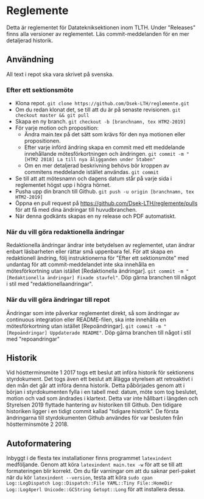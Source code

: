 # Reglemente

Detta är reglementet för Datatekniksektionen inom TLTH. Under "Releases" finns alla versioner av reglementet. Läs commit-meddelanden för en mer detaljerad historik.

## Användning
All text i repot ska vara skrivet på svenska.

### Efter ett sektionsmöte
* Klona repot. `git clone https://github.com/Dsek-LTH/reglemente.git`
* Om du redan klonat det, se till att du är på senaste revisionen. `git checkout master && git pull`
* Skapa en ny branch. `git checkout -b [branchnamn, tex HTM2-2019]`
* För varje motion och proposition:
    * Ändra main.tex på det sätt som krävs för den nya motionen eller propositionen.
    * Efter varje införd ändring skapa en commit med ett meddelande innehållande mötesförkortningen och ändringen. `git commit -m "[HTM2 2018] La till nya åligganden under Staben"`
    * Om en mer detaljerad beskrivning behövs bör kroppen av commitens meddelande istället användas. `git commit`
* Se till att att mötesnamn och dagens datum står på varje sida i reglementet högst upp i högra hörnet.
* Pusha upp din branch till Github. `git push -u origin [branchnamn, tex HTM2-2019]`
* Öppna en pull request på https://github.com/Dsek-LTH/reglemente/pulls för att få med dina ändringar till huvudbranchen.
* När denna godkänts skapas en ny release och PDF automatiskt.

### När du vill göra redaktionella ändringar
Redaktionella ändringar ändrar inte betydelsen av reglementet, utan ändrar enbart läsbarheten eller rättar små uppenbara fel. För att skapa en redaktionell ändring, följ instruktionerna för "Efter ett sektionsmöte" med undantag för att commit-meddelandet inte ska innehålla en mötesförkortning utan istället [Redaktionella ändringar]. `git commit -m "[Redaktionella ändringar] Fixade stavfel"`. Döp gärna branchen till något i stil med "redaktionellaandringar".

### När du vill göra ändringar till repot
Ändringar som inte påverkar reglementet direkt, så som ändringar av continuous integration eller README-filen, ska inte innehålla en mötesförkortning utan istället [Repoändringar]. `git commit -m "[Repoändringar] Uppdaterade README"`. Döp gärna branchen till något i stil med "repoandringar"

## Historik
Vid höstterminsmöte 1 2017 togs ett beslut att införa historik för sektionens styrdokument. Det togs även ett beslut att ålägga styrelsen att retroaktivt i den mån det går att införa denna historik. Detta påbörjades genom att i början i styrdokumenten fylla i en tabell med: datum, möte som tog beslutet, motion och vad som ändrades i klartext. Detta var inte hållbart i längden och Styrelsen 2019 flyttade hantering av historiken till Github. Den tidigare historiken ligger i en tidigt commit kallad "tidigare historik". De första ändringarna till styrdokumenten Github användes för var besluten från höstterminsmöte 2 2018.

## Autoformatering
Inbyggt i de flesta tex installationer finns programmet `latexindent` medföljande. Genom att köra `latexindent main.tex -w` för att se till att formateringen blir korrekt. Om du får varningar om att du saknar perl-paket när du kör `latexindent --version`, testa att köra `sudo cpan Log::LogDispatch Log::Dispatch::File YAML::Tiny File::HomeDir Log::Log4perl Unicode::GCString Getopt::Long` för att installera dessa.
